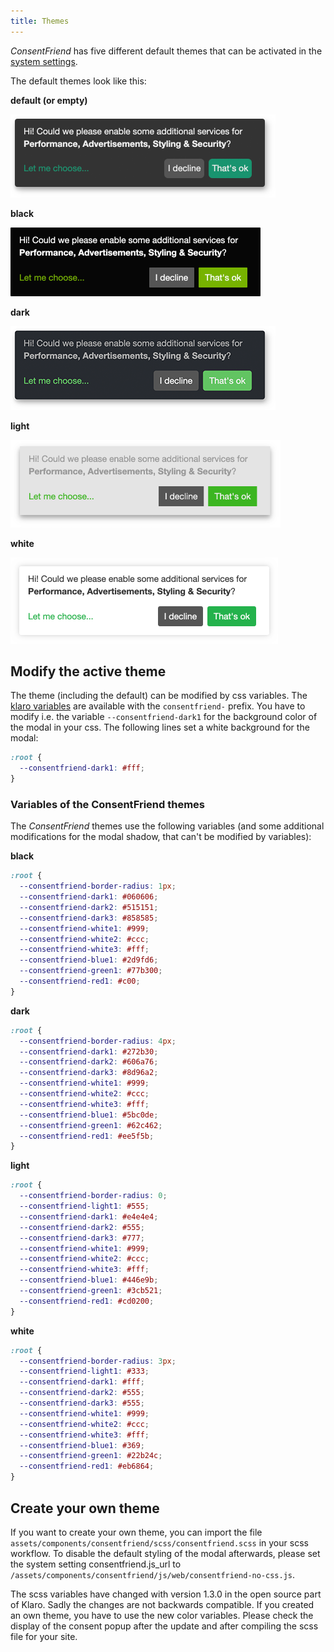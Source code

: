```yaml
---
title: Themes 
---
```


_ConsentFriend_ has five different default themes that can be activated in the
[system settings](04_System_Settings.md).

The default themes look like this:

**default (or empty)**

![Default Theme](img/default.png)

**black**

![Black Theme](img/black.png)

**dark**

![Dark Theme](img/dark.png)

**light**

![Light Theme](img/light.png)

**white**

![White Theme](img/white.png)

## Modify the active theme

The theme (including the default) can be modified by css variables. The [klaro
variables](https://github.com/kiprotect/klaro/blob/master/src/scss/vars.scss#L71-L113)
are available with the `consentfriend-` prefix. You have to modify i.e. the
variable `--consentfriend-dark1` for the background color of the modal in your
css. The following lines set a white background for the modal:

```css
:root {
  --consentfriend-dark1: #fff;
}
```

### Variables of the ConsentFriend themes

The _ConsentFriend_ themes use the following variables (and some additional
modifications for the modal shadow, that can't be modified by variables):

**black**

```css
:root {
  --consentfriend-border-radius: 1px;
  --consentfriend-dark1: #060606;
  --consentfriend-dark2: #515151;
  --consentfriend-dark3: #858585;
  --consentfriend-white1: #999;
  --consentfriend-white2: #ccc;
  --consentfriend-white3: #fff;
  --consentfriend-blue1: #2d9fd6;
  --consentfriend-green1: #77b300;
  --consentfriend-red1: #c00;
}
```

**dark**

```css
:root {
  --consentfriend-border-radius: 4px;
  --consentfriend-dark1: #272b30;
  --consentfriend-dark2: #606a76;
  --consentfriend-dark3: #8d96a2;
  --consentfriend-white1: #999;
  --consentfriend-white2: #ccc;
  --consentfriend-white3: #fff;
  --consentfriend-blue1: #5bc0de;
  --consentfriend-green1: #62c462;
  --consentfriend-red1: #ee5f5b;
}
```

**light**

```css
:root {
  --consentfriend-border-radius: 0;
  --consentfriend-light1: #555;
  --consentfriend-dark1: #e4e4e4;
  --consentfriend-dark2: #555;
  --consentfriend-dark3: #777;
  --consentfriend-white1: #999;
  --consentfriend-white2: #ccc;
  --consentfriend-white3: #fff;
  --consentfriend-blue1: #446e9b;
  --consentfriend-green1: #3cb521;
  --consentfriend-red1: #cd0200;
}
```

**white**

```css
:root {
  --consentfriend-border-radius: 3px;
  --consentfriend-light1: #333;
  --consentfriend-dark1: #fff;
  --consentfriend-dark2: #555;
  --consentfriend-dark3: #555;
  --consentfriend-white1: #999;
  --consentfriend-white2: #ccc;
  --consentfriend-white3: #fff;
  --consentfriend-blue1: #369;
  --consentfriend-green1: #22b24c;
  --consentfriend-red1: #eb6864;
}
```

## Create your own theme

If you want to create your own theme, you can import the file
`assets/components/consentfriend/scss/consentfriend.scss` in your scss workflow.
To disable the default styling of the modal afterwards, please set the system
setting consentfriend.js_url to
`/assets/components/consentfriend/js/web/consentfriend-no-css.js`.

The scss variables have changed with version 1.3.0 in the open source part of
Klaro. Sadly the changes are not backwards compatible. If you created an own
theme, you have to use the new color variables. Please check the display of the
consent popup after the update and after compiling the scss file for your site.
